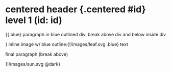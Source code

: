 # centered header {.centered #id} level 1 (id: id)

{{.blue}
paragraph in blue outlined div. break above div and below inside div

}
inline image w/ blue outline:{!/images/leaf.svg .blue}
text

final paragraph (break above)






{!/images/sun.svg @dark}
<style>
    .blue {
        border: 1px solid blue;
    }
    .dark {
        color: #fff;
        background-color: #333;
    }
</style>